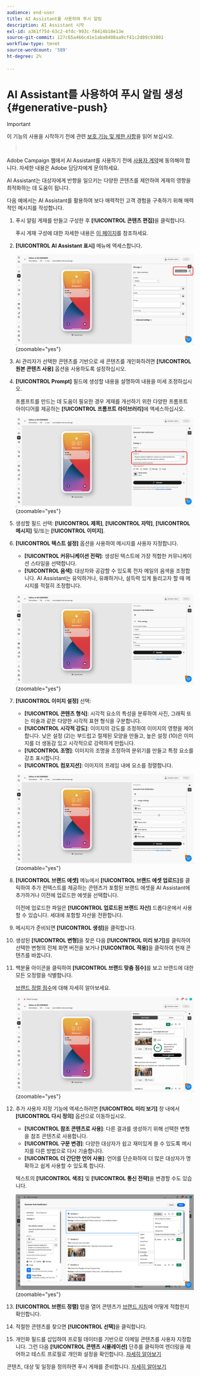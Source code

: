 ```yaml
---
audience: end-user
title: AI Assistant를 사용하여 푸시 알림
description: AI Assistant 시작
exl-id: a361f75d-63c2-4fdc-993c-f8414b18e13e
source-git-commit: 127c65a466c41e1aba8408aa9cf41c2d89c93801
workflow-type: tm+mt
source-wordcount: '589'
ht-degree: 2%

---
```


# AI Assistant를 사용하여 푸시 알림 생성 {#generative-push}

>[!IMPORTANT]
>
>이 기능의 사용을 시작하기 전에 관련 [보호 기능 및 제한 사항](generative-gs.md#generative-guardrails)을 읽어 보십시오.
>></br>
>
>Adobe Campaign 웹에서 AI Assistant를 사용하기 전에 [사용자 계약](https://www.adobe.com/kr/legal/licenses-terms/adobe-dx-gen-ai-user-guidelines.html)에 동의해야 합니다. 자세한 내용은 Adobe 담당자에게 문의하세요.

AI Assistant는 대상자에게 반향을 일으키는 다양한 콘텐츠를 제안하여 게재의 영향을 최적화하는 데 도움이 됩니다.

다음 예에서는 AI Assistant를 활용하여 보다 매력적인 고객 경험을 구축하기 위해 매력적인 메시지를 작성합니다.

1. 푸시 알림 게재를 만들고 구성한 후 **[!UICONTROL 콘텐츠 편집]**&#x200B;을 클릭합니다.

   푸시 게재 구성에 대한 자세한 내용은 [이 페이지](../push/create-push.md)를 참조하세요.

1. **[!UICONTROL AI Assistant 표시]** 메뉴에 액세스합니다.

   ![AI Assistant 메뉴 표시를 보여주는 스크린샷](assets/push-genai-1.png){zoomable="yes"}

1. AI 관리자가 선택한 콘텐츠를 기반으로 새 콘텐츠를 개인화하려면 **[!UICONTROL 원본 콘텐츠 사용]** 옵션을 사용하도록 설정하십시오.

1. **[!UICONTROL Prompt]** 필드에 생성할 내용을 설명하여 내용을 미세 조정하십시오.

   프롬프트를 만드는 데 도움이 필요한 경우 게재를 개선하기 위한 다양한 프롬프트 아이디어를 제공하는 **[!UICONTROL 프롬프트 라이브러리]**&#x200B;에 액세스하십시오.

   ![프롬프트 라이브러리 인터페이스를 보여주는 스크린샷](assets/push-genai-2.png){zoomable="yes"}

1. 생성할 필드 선택: **[!UICONTROL 제목]**, **[!UICONTROL 자막]**, **[!UICONTROL 메시지]** 및/또는 **[!UICONTROL 이미지]**.

1. **[!UICONTROL 텍스트 설정]** 옵션을 사용하여 메시지를 사용자 지정합니다.

   * **[!UICONTROL 커뮤니케이션 전략]**: 생성된 텍스트에 가장 적합한 커뮤니케이션 스타일을 선택합니다.
   * **[!UICONTROL 음색]**: 대상자와 공감할 수 있도록 전자 메일의 음색을 조정합니다. AI Assistant는 유익하거나, 유쾌하거나, 설득력 있게 들리고자 할 때 메시지를 적절히 조정합니다.

   ![텍스트 설정 옵션을 보여 주는 스크린샷](assets/push-genai-3.png){zoomable="yes"}

1. **[!UICONTROL 이미지 설정]** 선택:

   * **[!UICONTROL 콘텐츠 형식]**: 시각적 요소의 특성을 분류하여 사진, 그래픽 또는 미술과 같은 다양한 시각적 표현 형식을 구분합니다.
   * **[!UICONTROL 시각적 강도]**: 이미지의 강도를 조정하여 이미지의 영향을 제어합니다. 낮은 설정 (2)는 부드럽고 절제된 모양을 만들고, 높은 설정 (10)은 이미지를 더 생동감 있고 시각적으로 강력하게 만듭니다.
   * **[!UICONTROL 조명]**: 이미지의 조명을 조정하여 분위기를 만들고 특정 요소를 강조 표시합니다.
   * **[!UICONTROL 컴포지션]**: 이미지의 프레임 내에 요소를 정렬합니다.

   ![이미지 설정 옵션을 보여 주는 스크린샷](assets/push-genai-4.png){zoomable="yes"}

1. **[!UICONTROL 브랜드 에셋]** 메뉴에서 **[!UICONTROL 브랜드 에셋 업로드]**&#x200B;를 클릭하여 추가 컨텍스트를 제공하는 콘텐츠가 포함된 브랜드 에셋을 AI Assistant에 추가하거나 이전에 업로드한 에셋을 선택합니다.

   이전에 업로드한 파일은 **[!UICONTROL 업로드된 브랜드 자산]** 드롭다운에서 사용할 수 있습니다. 세대에 포함할 자산을 전환합니다.

1. 메시지가 준비되면 **[!UICONTROL 생성]**&#x200B;을 클릭합니다.

1. 생성된 **[!UICONTROL 변형]**&#x200B;을 찾은 다음 **[!UICONTROL 미리 보기]**&#x200B;를 클릭하여 선택한 변형의 전체 화면 버전을 보거나 **[!UICONTROL 적용]**&#x200B;을 클릭하여 현재 콘텐츠를 바꿉니다.

1. 백분율 아이콘을 클릭하여 **[!UICONTROL 브랜드 맞춤 점수]**&#x200B;를 보고 브랜드에 대한 모든 오정렬을 식별합니다.

   [브랜드 정렬 점수](../content/brands-score.md)에 대해 자세히 알아보세요.

   ![](assets/push-genai-6.png){zoomable="yes"}

1. 추가 사용자 지정 기능에 액세스하려면 **[!UICONTROL 미리 보기]** 창 내에서 **[!UICONTROL 다시 정의]** 옵션으로 이동하십시오.

   * **[!UICONTROL 참조 콘텐츠로 사용]**: 다른 결과를 생성하기 위해 선택한 변형을 참조 콘텐츠로 사용합니다.
   * **[!UICONTROL 구문 변경]**: 다양한 대상자가 쉽고 재미있게 쓸 수 있도록 메시지를 다른 방법으로 다시 기술합니다.
   * **[!UICONTROL 더 간단한 언어 사용]**: 언어를 단순화하여 더 많은 대상자가 명확하고 쉽게 사용할 수 있도록 합니다.

   텍스트의 **[!UICONTROL 색조]** 및 **[!UICONTROL 통신 전략]**&#x200B;을 변경할 수도 있습니다.

   ![세부 조정 옵션을 보여 주는 스크린샷](assets/push-genai-5.png){zoomable="yes"}

1. **[!UICONTROL 브랜드 정렬]** 탭을 열어 콘텐츠가 [브랜드 지침](../content/brands.md)에 어떻게 적합한지 확인합니다.

1. 적절한 콘텐츠를 찾으면 **[!UICONTROL 선택]**&#x200B;을 클릭합니다.

1. 개인화 필드를 삽입하여 프로필 데이터를 기반으로 이메일 콘텐츠를 사용자 지정합니다. 그런 다음 **[!UICONTROL 콘텐츠 시뮬레이션]** 단추를 클릭하여 렌더링을 제어하고 테스트 프로필로 개인화 설정을 확인합니다. [자세히 알아보기](../preview-test/preview-content.md)

콘텐츠, 대상 및 일정을 정의하면 푸시 게재를 준비합니다. [자세히 알아보기](../monitor/prepare-send.md)